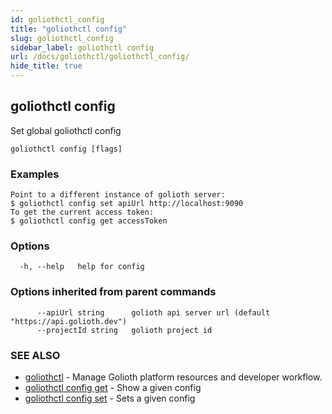```yaml
---
id: goliothctl_config
title: "goliothctl config"
slug: goliothctl_config
sidebar_label: goliothctl config
url: /docs/goliothctl/goliothctl_config/
hide_title: true
---
```

## goliothctl config

Set global goliothctl config

```
goliothctl config [flags]
```

### Examples

```
Point to a different instance of golioth server:
$ goliothctl config set apiUrl http://localhost:9090
To get the current access token:
$ goliothctl config get accessToken
```

### Options

```
  -h, --help   help for config
```

### Options inherited from parent commands

```
      --apiUrl string      golioth api server url (default "https://api.golioth.dev")
      --projectId string   golioth project id
```

### SEE ALSO

* [goliothctl](/docs/goliothctl/goliothctl/)	 - Manage Golioth platform resources and developer workflow.
* [goliothctl config get](/docs/goliothctl/goliothctl_config_get/)	 - Show a given config
* [goliothctl config set](/docs/goliothctl/goliothctl_config_set/)	 - Sets a given config

